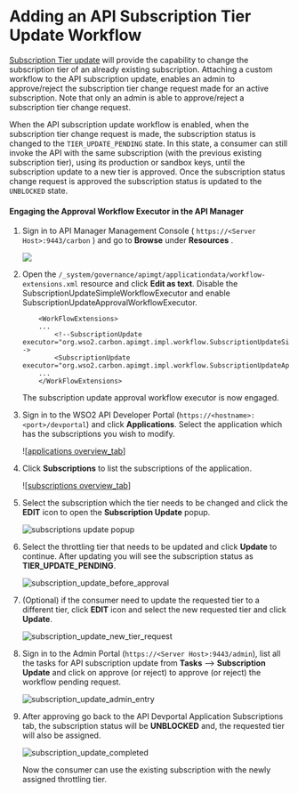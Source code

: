 # Adding an API Subscription Tier Update Workflow

[Subscription Tier update]({{base_path}}/learn/consume-api/manage-subscription/subscribe-to-an-api/) will provide the capability to change the subscription tier of an already existing subscription. Attaching a custom workflow to the API subscription update, enables an admin to approve/reject the subscription tier change request made for an active subscription. Note that only an admin is able to approve/reject a subscription tier change request.

When the API subscription update workflow is enabled, when the subscription tier change request is made, the subscription status is changed to the `TIER_UPDATE_PENDING` state. In this state, a consumer can still invoke the API with the same subscription (with the previous existing subscription tier), using its production or sandbox keys, until the subscription update to a new tier is approved. Once the subscription status change request is approved the subscription status is updated to the `UNBLOCKED` state.

#### Engaging the Approval Workflow Executor in the API Manager

1.  Sign in to API Manager Management Console ( `https://<Server Host>:9443/carbon` ) and go to **Browse** under **Resources** .

    ![]({{base_path}}/assets/img/learn/wf-extensions-browse.png)

2.  Open the `/_system/governance/apimgt/applicationdata/workflow-extensions.xml` resource and click **Edit as text**. Disable the SubscriptionUpdateSimpleWorkflowExecutor and enable SubscriptionUpdateApprovalWorkflowExecutor. 
    ``` 
        <WorkFlowExtensions>
        ...
            <!--SubscriptionUpdate executor="org.wso2.carbon.apimgt.impl.workflow.SubscriptionUpdateSimpleWorkflowExecutor"/-->
            <SubscriptionUpdate executor="org.wso2.carbon.apimgt.impl.workflow.SubscriptionUpdateApprovalWorkflowExecutor"/>
        ...
        </WorkFlowExtensions>
    ```

    The subscription update approval workflow executor is now engaged.


3.  Sign in to the WSO2 API Developer Portal (`https://<hostname>:<port>/devportal`) and click **Applications**. Select the application which has the subscriptions you wish to modify.

    ![[applications overview_tab]({{base_path}}/assets/img/learn/application-overview.png)]


4. Click **Subscriptions** to list the subscriptions of the application.
    
   ![[subscriptions overview_tab]({{base_path}}/assets/img/learn/subscriptions-overview-tab.png)]

     
5.  Select the subscription which the tier needs to be changed and click the **EDIT** icon to open the **Subscription Update** popup.

    ![subscriptions update popup]({{base_path}}/assets/img/learn/subscription-update-popup-start.png)

6.  Select the throttling tier that needs to be updated and click **Update** to continue. After updating you will see the subscription status as **TIER_UPDATE_PENDING**.

    ![subscription_update_before_approval]({{base_path}}/assets/img/learn/subscription-update-before-approval.png)
    
7.  (Optional) if the consumer need to update the requested tier to a different tier, click **EDIT** icon and select the new requested tier and click **Update**.
    
    ![subscription_update_new_tier_request]({{base_path}}/assets/img/learn/subscription-update-new-tier-request.png)
    
8.  Sign in to the Admin Portal (`https://<Server Host>:9443/admin`), list all the tasks for API subscription update from **Tasks** --> **Subscription Update** and click on approve (or reject) to approve (or reject) the workflow pending request.

    ![subscription_update_admin_entry]({{base_path}}/assets/img/learn/subscription-update-admin-entry.png)

9.  After approving go back to the API Devportal Application Subscriptions tab, the subscription status will be **UNBLOCKED** and, the requested tier will also be assigned.
     
    ![subscription_update_completed]({{base_path}}/assets/img/learn/subscription-update-completed.png)

    Now the consumer can use the existing subscription with the newly assigned throttling tier.

    